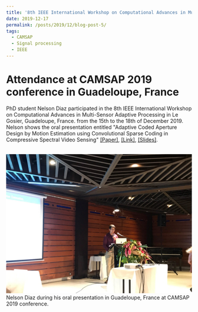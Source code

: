 ```yaml
---
title: '8th IEEE International Workshop on Computational Advances in Multi-Sensor Adaptive Processing (CAMSAP 2019)'
date: 2019-12-17
permalink: /posts/2019/12/blog-post-5/
tags:
  - CAMSAP
  - Signal processing
  - IEEE
---
```


Attendance at CAMSAP 2019 conference in Guadeloupe, France
======

PhD student Nelson Diaz participated in the 8th IEEE International Workshop on Computational Advances in Multi-Sensor Adaptive Processing in Le Gosier, Guadeloupe, France. from the 15th to the 18th of December 2019. Nelson shows the oral presentation entitled "Adaptive Coded Aperture Design by Motion Estimation using Convolutional Sparse Coding in Compressive Spectral Video Sensing" [[Paper]](https://nelson10.github.io/files/Conference08.pdf), [[Link]](https://ieeexplore.ieee.org/abstract/document/9022649), [[Slides]](https://nelson10.github.io/files/slides08.pdf).

<br/><img src='/images/camsap2019.jpeg'>
Nelson Diaz during his oral presentation in Guadeloupe, France at CAMSAP 2019 conference.
